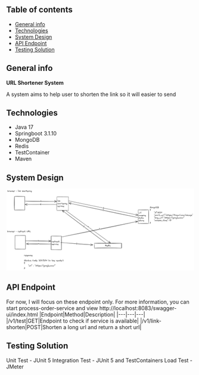 ## Table of contents
* [General info](#general-info)
* [Technologies](#technologies)
* [System Design](#system-design)
* [API Endpoint](#api-endpoint)
* [Testing Solution](#testing-solution)

## General info
**URL Shortener System**

A system aims to help user to shorten the link so it will easier to send
## Technologies
* Java 17
* Springboot 3.1.10
* MongoDB
* Redis
* TestContainer
* Maven

## System Design
![System Design](https://github.com/trungdq2295/system-design/blob/main/url-shortener-system/system.png)

## API Endpoint
For now, I will focus on these endpoint only. For more information, you can start process-order-service and view http://localhost:8083/swagger-ui/index.html
|Endpoint|Method|Description|
|---|---|---|
|/v1/test|GET|Endpoint to check if service is available|
|/v1/link-shorten|POST|Shorten a long url and return a short url|


## Testing Solution
Unit Test - JUnit 5
Integration Test - JUnit 5 and TestContainers
Load Test - JMeter



